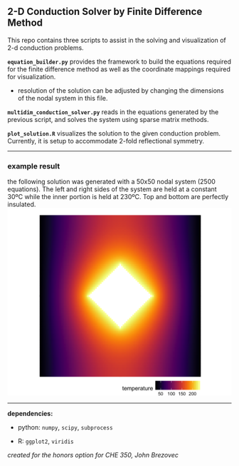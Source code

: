 2-D Conduction Solver by Finite Difference Method
-----------------------

This repo contains three scripts to assist in the solving and visualization
of 2-d conduction problems.

**`equation_builder.py`** provides the framework to build the equations
required for the finite difference method as well as the coordinate mappings
required for visualization.
  - resolution of the solution can be adjusted by changing the dimensions of the nodal system in this file.

**`multidim_conduction_solver.py`** reads in the equations generated by the
previous script, and solves the system using sparse matrix methods.

**`plot_solution.R`** visualizes the solution to the given conduction problem.
Currently, it is setup to accommodate 2-fold reflectional symmetry.

---
### example result
the following solution was generated with a 50x50 nodal system (2500 equations).
The left and right sides of the system are held at a constant 30ºC while the inner portion is held at 230ºC. Top and bottom are perfectly insulated.
![visualization example](https://github.com/johnbrezovec/2D_Conduction/blob/master/plot.png "example")

---
**dependencies:**

* python: `numpy`, `scipy`, `subprocess`

* R: `ggplot2`, `viridis`

_created for the honors option for CHE 350, John Brezovec_
